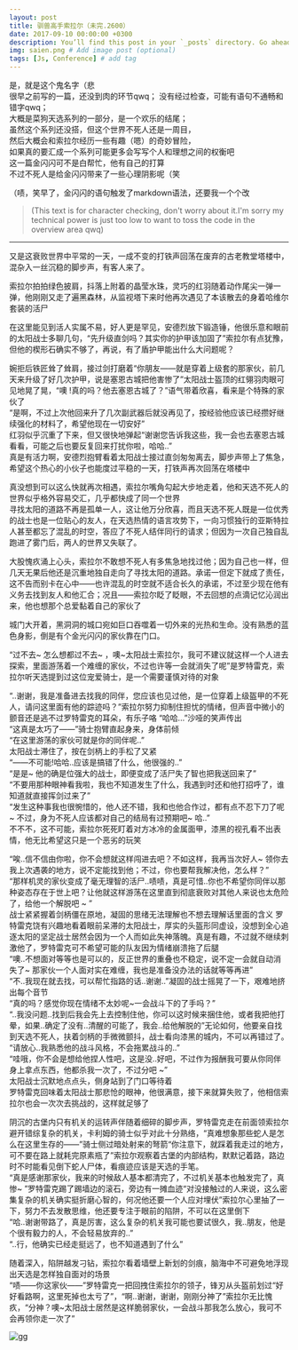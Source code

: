 ```yaml
---
layout: post
title: 驯兽高手索拉尔（未完.2600）
date: 2017-09-10 00:00:00 +0300
description: You’ll find this post in your `_posts` directory. Go ahead and edit it and re-build the site to see your changes. # Add post description (optional)
img: saien.png # Add image post (optional)
tags: [Js, Conference] # add tag
---
```

是，就是这个鬼名字（悲  
很早之前写的一篇，还没到肉的环节qwq； 
没有经过检查，可能有语句不通畅和错字qwq；  
大概是菜狗天选系列的一部分，是一个欢乐的结尾；  
虽然这个系列还没搭，但这个世界不死人还是一周目，  
然后大概会和索拉尔经历一些有趣（嗯）的奇妙冒险，  
如果真的要汇成一个系列可能更多会写写个人和理想之间的权衡吧  
这一篇金闪闪可不是白帮忙，他有自己的打算  
不过不死人是给金闪闪带来了一些心理阴影呢（笑


（啧，笑早了，金闪闪的语句触发了markdown语法，还要我一个个改

>(This text is for character checking, don't worry about it.I'm sorry my technical power is just too low to want to toss the code in the overview area qwq)

-----------------------------------------------------------------------
又是这衰败世界中平常的一天，一成不变的打铁声回荡在废弃的古老教堂塔楼中，混杂入一丝沉稳的脚步声，有客人来了。

索拉尔拍拍绿色披肩，抖落上附着的晶莹水珠，灵巧的红羽随着动作尾尖一弹一弹，他刚刚又走了遍黑森林，从监视塔下来时他再次遇见了本该散去的身着哈维尔套装的活尸

在这里能见到活人实属不易，好人更是罕见，安德烈放下锻造锤，他很乐意和眼前的太阳战士多聊几句，“先升级直剑吗？其实你的护甲该加固了”索拉尔有点犹豫，但他的楔形石确实不够了，再说，有了盾护甲能出什么大问题呢？

婉拒后铁匠耸了耸肩，接过剑打磨着“你朋友——就是穿着上级套的那家伙，前几天来升级了好几次护甲，说是塞恩古城把他害惨了”太阳战士盔顶的红翎羽肉眼可见地晃了晃，“噢 !真的吗？他去塞恩古城了？”语气带着欣喜，看来是个特殊的家伙了  
“是啊，不过上次他回来升了几次副武器后就没再见了，按经验他应该已经攒好继续强化的材料了，希望他现在一切安好”  
红羽似乎沉重了下来，但又很快地弹起“谢谢您告诉我这些，我一会也去塞恩古城看看，可能之后也要反复回来打扰你啦，哈哈..”  
真是有活力啊，安德烈抱臂看着太阳战士接过直剑匆匆离去，脚步声带上了焦急，希望这个热心的小伙子也能度过平稳的一天，打铁声再次回荡在塔楼中

真没想到可以这么快就再次相遇，索拉尔嘴角勾起大步地走着，他和天选不死人的世界似乎格外容易交汇，几乎都快成了同一个世界  
寻找太阳的道路不再是孤单一人，这让他万分欣喜，而且天选不死人既是一位优秀的战士也是一位贴心的友人，在天选热情的语言攻势下，一向习惯独行的亚斯特拉人甚至都忘了混乱的时空，答应了不死人结伴同行的请求；但因为一次自己独自乱跑进了雾门后，两人的世界又失联了。

大股愧疚涌上心头，索拉尔不敢想不死人有多焦急地找过他；因为自己也一样，但几天无果后他还是沉重地独自走向了寻找太阳的道路。承诺一但定下就成了责任，这不告而别卡在心中——也许混乱的时空就不适合长久的承诺，不过至少现在他有义务去找到友人和他汇合；况且——索拉尔眨了眨眼，不去回想的点滴记忆沁润出来，他也想那个总爱黏着自己的家伙了

城门大开着，黑洞洞的城口宛如巨口吞噬着一切外来的光热和生命。没有熟悉的蓝色身影，倒是有个金光闪闪的家伙靠在门口。

“过不去~ 怎么想都过不去~ ，噢~太阳战士索拉尔，我可不建议就这样一个人进去探索，里面游荡着一个难缠的家伙，不过也许等一会就消失了呢”是罗特雷克，索拉尔听天选提到过这位宠爱骑士，是一个需要谨慎对待的对象

“..谢谢，我是准备进去找我的同伴，您应该也见过他，是一位穿着上级盔甲的不死人，请问这里面有他的踪迹吗？”索拉尔努力抑制住担忧的情绪，但声音中微小的颤音还是逃不过罗特雷克的耳朵，有乐子咯
“哈哈...”沙哑的笑声传出  
“这真是太巧了——”骑士抱臂直起身来，身体前倾  
“在这里游荡的家伙可就是你的同伴呢..”  
太阳战士滞住了，按在剑柄上的手松了又紧  
“——不可能!哈哈..应该是搞错了什么，他很强的..”  
“是是~ 他的确是位强大的战士，即便变成了活尸失了智也把我送回来了”  
“不要用那种眼神看我啦，我也不知道发生了什么，我遇到时还和他打招呼了，谁知道就直接挥剑过来了”  
“发生这种事我也很惋惜的，他人还不错，我和也他合作过，都有点不忍下刀了呢~ 不过，身为不死人应该都对自己的结局有过预期吧~ 哈..”  
不不不，这不可能，索拉尔死死盯着对方冰冷的金属面甲，漆黑的视孔看不出表情，他无比希望这只是一个恶劣的玩笑  

“唉..信不信由你啦，你不会想就这样闯进去吧？不如这样，我再当次好人~ 领你去我上次遇袭的地方，说不定能找到他；不过，你也要帮我解决他，怎么样？”  
“那样机灵的家伙变成了毫无理智的活尸..啧啧，真是可惜..你也不希望你同伴以那种姿态存在于世上吧？让他就这样游荡在这里直到彻底衰败对其他人来说也太危险了，给他一个解脱吧 ~ ”  
战士紧紧握着剑柄僵在原地，凝固的思绪无法理解也不想去理解话里面的含义
罗特雷克饶有兴趣地看着眼前呆滞的太阳战士，厚实的头盔形同虚设，没想到全心追逐太阳的坚定战士居然会因为一个人而如此失神落魄。真是有趣，不过就不继续刺激他了，罗特雷克可不希望可能的队友因为情绪崩溃拖了后腿  
“噢..不想面对等等也是可以的，反正世界的重叠也不稳定，说不定一会就自动消失了~ 那家伙一个人面对实在难缠，我也是准备没办法的话就等等再进”  
“不..我现在就去找，可以帮忙指路的话..谢谢..”凝固的战士摇晃了一下，艰难地挤出每个音节  
“真的吗？感觉你现在情绪不太妙呢~一会战斗下的了手吗？”  
“..我没问题..找到后我会先上去控制住他，你可以这时候来捆住他，或者我把他打晕，如果..确定了没有..清醒的可能了，我会..给他解脱的”无论如何，他要亲自找到天选不死人，扶着剑柄的手微微颤抖，战士看向漆黑的城内，不可以再错过了。  
“请放心..我熟悉他的战斗风格，不会拖累战斗的..”  
“哇哦，你不会是想给他捏人性吧，这是没..好吧，不过作为报酬我可要从你同伴身上拿点东西，他都杀我一次了，不过分吧 ~”  
太阳战士沉默地点点头，侧身站到了门口等待着  
罗特雷克回味着太阳战士那悲怆的眼神，他很满意，接下来就算失败了，他相信索拉尔也会一次次去挑战的，这样就足够了

阴沉的古堡内只有机关的运转声伴随着细碎的脚步声，罗特雷克走在前面领索拉尔避开错综复杂的机关，卡利姆的骑士似乎对此十分熟络，“真难想象那些蛇人是怎么在这里生存的——”骑士侧过暗处射来的弩箭“你注意下，就踩着我走过的地方，可不要在路上就耗完原素瓶了”索拉尔观察着古堡的内部结构，默默记着路，路边时不时能看见倒下蛇人尸体，看痕迹应该是天选的手笔。  
“真是感谢那家伙，我来的时候敌人基本都清完了，不过机关基本也触发完了，真惨~ ”罗特雷克踢了踢墙边的滚石，旁边有一摊血迹“对没接触过的人来说，这么密集复杂的机关确实挺折磨心智的，何况他还要一个人应对埋伏”索拉尔心里抽了一下，努力不去发散思维，他还要专注于眼前的陷阱，不可以在这里倒下  
“哈..谢谢带路了，真是厉害，这么复杂的机关我可能也要试很久，我..朋友，他是个很有毅力的人，不会轻易放弃的..”  
“..行，他确实已经走挺远了，也不知道遇到了什么”

随着深入，陷阱越发刁钻，索拉尔看着墙壁上新划的剑痕，脑海中不可避免地浮现出天选是怎样独自面对的场景  
“啧——你这家伙——”罗特雷克一把回拽住索拉尔的领子，锋刃从头盔前划过“好好看路啊，这里死掉也太亏了”，“啊..谢谢，谢谢，刚刚分神了”索拉尔无比愧疚，“分神？噢~太阳战士居然是这样脆弱家伙，一会战斗那我怎么放心，我可不会再领你走一次了”

![gg]({{site.baseurl}}/assets/img/row/474D54864F663D105B5915AD171C3C54.jpg)
